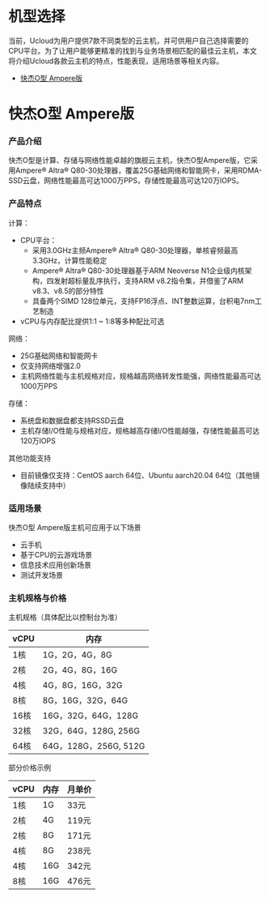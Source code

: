 # 机型选择
当前，Ucloud为用户提供7款不同类型的云主机，并可供用户自己选择需要的CPU平台。为了让用户能够更精准的找到与业务场景相匹配的最佳云主机，本文将介绍Ucloud各款云主机的特点，性能表现，适用场景等相关内容。 <br>

- [快杰O型 Ampere版](#快杰O型-Ampere版)


# 快杰O型 Ampere版
### 产品介绍
快杰O型是计算、存储与网络性能卓越的旗舰云主机，快杰O型Ampere版，它采用Ampere® Altra® Q80-30处理器，覆盖25G基础网络和智能网卡，采用RDMA-SSD云盘，网络性能最高可达1000万PPS，存储性能最高可达120万IOPS。

### 产品特点
计算：
- CPU平台：
  - 采用3.0GHz主频Ampere® Altra® Q80-30处理器，单核睿频最高3.3GHz，计算性能稳定
  - Ampere® Altra® Q80-30处理器基于ARM Neoverse N1企业级内核架构，四发射超标量乱序执行，支持ARM v8.2指令集，并借鉴了ARM v8.3、v8.5的部分特性
  - 具备两个SIMD 128位单元，支持FP16浮点、INT整数运算，台积电7nm工艺制造
- vCPU与内存配比提供1:1 ~ 1:8等多种配比可选

网络：
- 25G基础网络和智能网卡
- 仅支持网络增强2.0
- 主机网络性能与主机规格对应，规格越高网络转发性能强，网络性能最高可达1000万PPS

存储：
- 系统盘和数据盘都支持RSSD云盘
- 主机存储I/O性能与规格对应，规格越高存储I/O性能越强，存储性能最高可达120万IOPS

其他功能支持
- 目前镜像仅支持：CentOS aarch 64位、Ubuntu aarch20.04 64位（其他镜像陆续支持中）

### 适用场景
快杰O型 Ampere版主机可应用于以下场景
- 云手机
- 基于CPU的云游戏场景
- 信息技术应用创新场景
- 测试开发场景

### 主机规格与价格

主机规格（具体配比以控制台为准）


| vCPU | 内存                 |
| --- | ------------------ |
| 1核  | 1G，2G，4G，8G    |
| 2核  | 2G，4G，8G，16G      |
| 4核  | 4G，8G，16G，32G      |
| 8核  | 8G，16G，32G，64G     |
| 16核 | 16G，32G，64G，128G   |
| 32核 | 32G，64G，128G, 256G |
| 64核 | 64G，128G，256G, 512G   |


部分价格示例

| vCPU | 内存               | 月单价 |
| ---  | ------------------ | ---- |
| 1核  | 1G   |  33元 |
| 2核  | 4G   |  119元|
| 2核  | 8G   |  171元|
| 4核  | 8G   |  238元|
| 4核  | 16G  |  342元|
| 8核  | 16G  |  476元|


